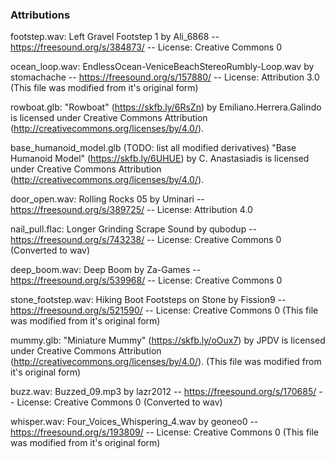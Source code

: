 ### Attributions

footstep.wav:
Left Gravel Footstep 1 by Ali_6868 -- https://freesound.org/s/384873/ -- License: Creative Commons 0

ocean_loop.wav: 
EndlessOcean-VeniceBeachStereoRumbly-Loop.wav by stomachache -- https://freesound.org/s/157880/ -- License: Attribution 3.0 (This file was modified from it's original form)

rowboat.glb: 
"Rowboat" (https://skfb.ly/6RsZn) by Emiliano.Herrera.Galindo is licensed under Creative Commons Attribution (http://creativecommons.org/licenses/by/4.0/).

base_humanoid_model.glb (TODO: list all modified derivatives)
"Base Humanoid Model" (https://skfb.ly/6UHUE) by C. Anastasiadis is licensed under Creative Commons Attribution (http://creativecommons.org/licenses/by/4.0/).

door_open.wav:
Rolling Rocks 05 by Uminari -- https://freesound.org/s/389725/ -- License: Attribution 4.0

nail_pull.flac:
Longer Grinding Scrape Sound by qubodup -- https://freesound.org/s/743238/ -- License: Creative Commons 0 (Converted to wav)

deep_boom.wav:
Deep Boom by Za-Games -- https://freesound.org/s/539968/ -- License: Creative Commons 0

stone_footstep.wav:
Hiking Boot Footsteps on Stone by Fission9 -- https://freesound.org/s/521590/ -- License: Creative Commons 0 (This file was modified from it's original form)

mummy.glb:
"Miniature Mummy" (https://skfb.ly/oOux7) by JPDV is licensed under Creative Commons Attribution (http://creativecommons.org/licenses/by/4.0/). (This file was modified from it's original form)

buzz.wav:
Buzzed_09.mp3 by lazr2012 -- https://freesound.org/s/170685/ -- License: Creative Commons 0 (Converted to wav)

whisper.wav:
Four_Voices_Whispering_4.wav by geoneo0 -- https://freesound.org/s/193809/ -- License: Creative Commons 0 (This file was modified from it's original form)
